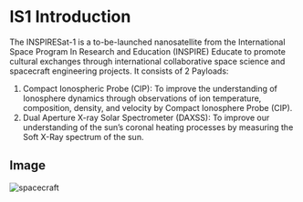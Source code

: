 # IS1 Introduction
The INSPIRESat-1 is a to-be-launched nanosatellite from the International Space Program In Research and Education (INSPIRE)  Educate to promote cultural exchanges through international collaborative space science and spacecraft engineering projects.
It consists of 2 Payloads:
1. Compact Ionospheric Probe (CIP): To improve the understanding of Ionosphere dynamics through observations of ion temperature, composition, density, and velocity by Compact Ionosphere Probe (CIP).
2. Dual Aperture X-ray Solar Spectrometer (DAXSS): To improve our understanding of the sun’s coronal heating processes by measuring the Soft X-Ray spectrum of the sun.

## Image
![spacecraft](https://github.com/Dhruva-Ananth/IS1_Comissioning/blob/main/IS1.JPG)


